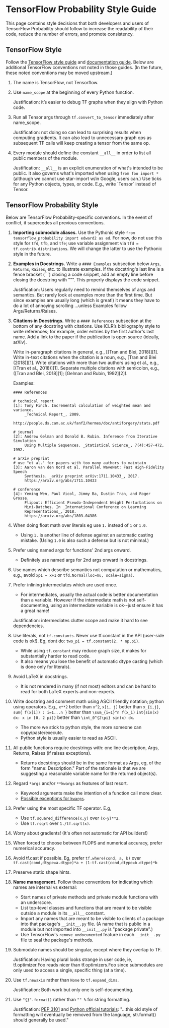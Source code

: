 # TensorFlow Probability Style Guide

This page contains style decisions that both developers and users of TensorFlow
Probability should follow to increase the readability of their code, reduce the
number of errors, and promote consistency.

## TensorFlow Style

Follow the [TensorFlow style
guide](https://www.tensorflow.org/community/style_guide) and [documentation
guide](https://www.tensorflow.org/community/documentation). Below are additional
TensorFlow conventions not noted in those guides. (In the future, these noted
conventions may be moved upstream.)

1.  The name is TensorFlow, not Tensorflow.
2.  Use `name_scope` at the beginning of every Python function.

    Justification: it’s easier to debug TF graphs when they align with Python
    code.

3.  Run all Tensor args through `tf.convert_to_tensor` immediately after
    name_scope.

    Justification: not doing so can lead to surprising results when computing
    gradients. It can also lead to unnecessary graph ops as subsequent TF calls
    will keep creating a tensor from the same op.

6.  Every module should define the constant `__all__` in order to list all
    public members of the module.

    Justification: `__all__` is an explicit enumeration of what's intended to be
    public. It also governs what's imported when using `from foo import *`
    (although we cannot use star-import w/in Google, users can.) Use ticks for
    any Python objects, types, or code. E.g., write \`Tensor\` instead of
    Tensor.

## TensorFlow Probability Style

Below are TensorFlow Probability-specific conventions. In the event of conflict,
it supercedes all previous conventions.

1.  __Importing submodule aliases.__ Use the Pythonic style `from
    tensorflow_probability import edward2 as ed`. For now, do not use this style
    for `tfd`, `tfb`, and `tfe`; use variable assignment via `tfd =
    tf.contrib.distributions`. We will change the latter to use the Pythonic
    style in the future.

2.  __Examples in Docstrings.__ Write a `#### Examples` subsection below `Args`,
    `Returns`, `Raises`, etc. to illustrate examples. If the docstring's last
    line is a fence bracket (\`\`\`) closing a code snippet, add an empty line
    before closing the docstring with \"\"\". This properly displays the code
    snippet.

    Justification: Users regularly need to remind themselves of args and
    semantics. But rarely look at examples more than the first time. But since
    examples are usually long (which is great!) it means they have to do a lot
    of annoying scrolling ...unless Examples follow Args/Returns/Raises.

3.  __Citations in Docstrings.__ Write a `#### References` subsection at the
    bottom of any docstring with citations. Use ICLR’s bibliography style to
    write references; for example, order entries by the first author's last
    name. Add a link to the paper if the publication is open source (ideally,
    arXiv).

    Write in-paragraph citations in general, e.g., [(Tran and Blei, 2018)][1].
    Write in-text citations when the citation is a noun, e.g., [Tran and Blei
    (2018)][1]. Write citations with more than two authors using et al., e.g.,
    [(Tran et al., 2018)][1]. Separate multiple citations with semicolon, e.g.,
    ([Tran and Blei, 2018][1]; [Gelman and Rubin, 1992][2]).

    Examples:

    ```none
    #### References

    # technical report
    [1]: Tony Finch. Incremental calculation of weighted mean and variance.
         _Technical Report_, 2009.
         http://people.ds.cam.ac.uk/fanf2/hermes/doc/antiforgery/stats.pdf

    # journal
    [2]: Andrew Gelman and Donald B. Rubin. Inference from Iterative Simulation
         Using Multiple Sequences. _Statistical Science_, 7(4):457-472, 1992.

    # arXiv preprint
    # use "et al." for papers with too many authors to maintain
    [3]: Aaron van den Oord et al. Parallel WaveNet: Fast High-Fidelity Speech
         Synthesis. _arXiv preprint arXiv:1711.10433_, 2017.
         https://arxiv.org/abs/1711.10433

    # conference
    [4]: Yeming Wen, Paul Vicol, Jimmy Ba, Dustin Tran, and Roger Grosse.
         Flipout: Efficient Pseudo-Independent Weight Perturbations on
         Mini-Batches. In _International Conference on Learning
         Representations_, 2018.
         https://arxiv.org/abs/1803.04386
    ```

4.  When doing float math over literals eg use `1.` instead of `1` or `1.0`.

    *   Using `1.` is another line of defense against an automatic casting
        mistake. (Using `1.0` is also such a defense but is not minimal.)

5.  Prefer using named args for functions' 2nd args onward.

    *   Definitely use named args for 2nd args onward in docstrings.

6.  Use names which describe semantics not computation or mathematics, e.g.,
    avoid `xp1 = x+1` or `tfd.Normal(loc=mu, scale=sigma)`.

7.  Prefer inlining intermediates which are used once.

    *   For intermediates, usually the actual code is better documentation than
        a variable. However if the intermediate math is not self-documenting,
        using an intermediate variable is ok--just ensure it has a great name!

    Justification: intermediates clutter scope and make it hard to see
    dependencies.

8.  Use literals, not `tf.constants`. Never use tf.constant in the API
    (user-side code is ok!). Eg, dont do: `two_pi = tf.constant(2. * np.pi)`.

    *   While using `tf.constant` may reduce graph size, it makes for
        substantially harder to read code.
    *   It also means you lose the benefit of automatic dtype casting (which is
        done only for literals).

9.  Avoid LaTeX in docstrings.

    *   It is not rendered in many (if not most) editors and can be hard to read
        for both LaTeX experts and non-experts.

10. Write docstring and comment math using ASCII friendly notation; python using
    operators. E.g., `x**2` better than `x^2`, `x[i, j]` better than `x_{i,j}`,
    `sum{ f(x[i]) : i=1...n }` better than `\sum_{i=1}^n f(x_i)` `int{sin(x) dx:
    x in [0, 2 pi]}` better than `\int_0^{2\pi} sin(x) dx`.

    *   The more we stick to python style, the more someone can
        copy/paste/execute.
    *   Python style is usually easier to read as ASCII.

11. All public functions require docstrings with: one line description, Args,
    Returns, Raises (if raises exceptions).

    *   Returns docstrings should be in the same format as Args, eg, of the form
        "name: Description." Part of the rationale is that we are suggesting a
        reasonable variable name for the returned object(s).

12. Regard `*args` and/or `**kwargs` as features of last resort.

    *   Keyword arguments make the intention of a function call more clear.
    *   [Possible exceptions for
        `kwargs`](https://stackoverflow.com/questions/1415812/why-use-kwargs-in-python-what-are-some-real-world-advantages-over-using-named).

13. Prefer using the most specific TF operator. E.g,

    *   Use `tf.squared_difference(x,y)` over `(x-y)**2`.
    *   Use `tf.rsqrt` over `1./tf.sqrt(x)`.

14. Worry about gradients! (It's often not automatic for API builders!)

15. When forced to choose between FLOPS and numerical accuracy, prefer numerical
    accuracy.

16. Avoid tf.cast if possible. Eg, prefer `tf.where(cond, a, b)` over
    `tf.cast(cond,dtype=a.dtype)*a + (1-tf.cast(cond,dtype=b.dtype)*b`

17. Preserve static shape hints.

18. __Name management.__  Follow these conventions for indicating which
    names are internal vs external:

    *   Start names of private methods and private module functions with an
        underscore.
    *   List top-level classes and functions that are meant to be visible
        outside a module in its `__all__` constant.
    *   Import any names that are meant to be visible to clients of a package
        into that package's `__init__.py` file.  (A name that is public in a
        module but not imported into `__init__.py` is "package private".)
    *   Use TensorFlow's `remove_undocumented` feature in each `__init__.py`
        file to seal the package's methods.

19. Submodule names should be singular, except where they overlap to TF.

    Justification: Having plural looks strange in user code, ie,
    tf.optimizer.Foo reads nicer than tf.optimizers.Foo since submodules are
    only used to access a single, specific thing (at a time).

20. Use `tf.newaxis` rather than `None` to `tf.expand_dims`.

    Justification: Both work but only one is self-documenting.

21. Use `"{}".format()` rather than `"" %` for string formatting.

    Justification: [PEP 3101](https://www.python.org/dev/peps/pep-3101/) and
    [Python official
    tutorials](https://docs.python.org/3.2/tutorial/inputoutput.html#old-string-formatting):
    "...this old style of formatting will eventually be removed from the
    language, str.format() should generally be used."